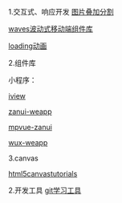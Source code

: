 1.交互式、响应开发
[图片叠加分割](http://stickerride.com/)

[waves波动式移动端组件库](http://fian.my.id/Waves/#start)

[loading动画](https://loading.io)

2.组件库

小程序：

[iview](https://github.com/TalkingData/iview-weapp/tree/master/dist)

[zanui-weapp](https://github.com/youzan/zanui-weapp)

[mpvue-zanui](https://github.com/armyja/mpvue-zanui)

[wux-weapp](https://github.com/wux-weapp/wux-weapp)

3.canvas

[html5canvastutorials](https://www.html5canvastutorials.com/advanced/html5-canvas-custom-transform/)

2.开发工具
[git学习工具](https://learngitbranching.js.org/)


